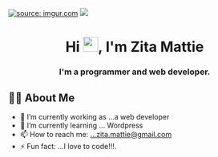 <a href="https://imgur.com/xWraocw"><img src="https://i.imgur.com/xWraocw.png" title="source: imgur.com" /></a>
<a href="https://imgur.com/mli4u0b"><img src="https://i.imgur.com/mli4u0b.png" /></a>
<h1 align="center">Hi <img src="https://raw.githubusercontent.com/MartinHeinz/MartinHeinz/master/wave.gif" width="30px">, I'm Zita Mattie</h1>
<h3 align="center">I'm a programmer and web developer.</h3>

## 🙋‍♂️ **About Me**
- 🔭 I’m currently working as ...a web developer
- 🌱 I’m currently learning ... Wordpress
- 📫 How to reach me: ...zita.mattie@gmail.com
- ⚡ Fun fact: ...I love to code!!!.
